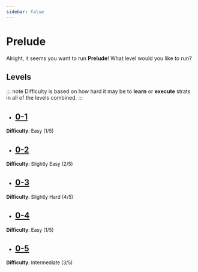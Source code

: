 ```yaml
---
sidebar: false
---
```


# Prelude

Alright, it seems you want to run **Prelude**! What level would you like to run?

## Levels
::: note
Difficulty is based on how hard it may be to **learn** or **execute** strats in all of the levels combined.
:::

- ## [0-1](/guides/any/0-prelude/any-0-1.md)
<font size="2">
    <b>Difficulty</b>: Easy (1/5)
</font>

- ## [0-2](/guides/any/0-prelude/any-0-2.md)
<font size="2">
    <b>Difficulty</b>: Slightly Easy (2/5)
</font>

- ## [0-3](/guides/any/0-prelude/any-0-3.md)
<font size="2">
    <b>Difficulty</b>: Slightly Hard (4/5)
</font>

- ## [0-4](/guides/any/0-prelude/any-0-4.md)
<font size="2">
    <b>Difficulty</b>: Easy (1/5)
</font>

- ## [0-5](/guides/any/0-prelude/any-0-5.md)
<font size="2">
    <b>Difficulty</b>: Intermediate (3/5)
</font>